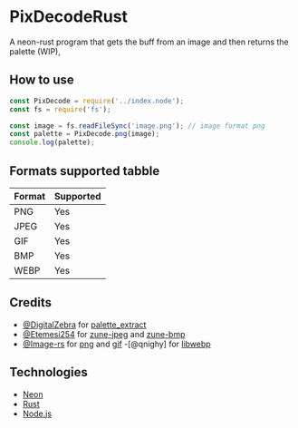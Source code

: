 # PixDecodeRust
 A neon-rust program that gets the buff from an image and then returns the palette (WIP), 


## How to use
```javascript
const PixDecode = require('../index.node');
const fs = require('fs');

const image = fs.readFileSync('image.png'); // image format png
const palette = PixDecode.png(image);
console.log(palette);
```


## Formats supported tabble
| Format | Supported |
| ------ | ------ |
| PNG | Yes |
| JPEG | Yes |
| GIF | Yes |
| BMP | Yes |
| WEBP | Yes |


## Credits
- [@DigitalZebra](https://github.com/DigitalZebra) for [palette_extract](https://crates.io/crates/palette_extract/0.1.0)
- [@Etemesi254](https://github.com/etemesi254) for [zune-jpeg](https://crates.io/crates/zune-jpeg) and [zune-bmp](https://crates.io/crates/zune-bmp)
- [@Image-rs]() for [png](https://crates.io/crates/png) and [gif](https://crates.io/crates/gif)
-[@qnighy] for [libwebp](https://crates.io/crates/libwebp)


## Technologies
- [Neon](https://neon-bindings.com/)
- [Rust](https://www.rust-lang.org/)
- [Node.js](https://nodejs.org/)